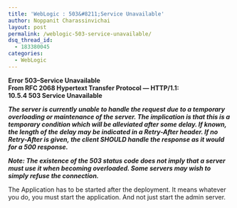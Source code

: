 ```yaml
---
title: 'WebLogic : 503&#8211;Service Unavailable'
author: Noppanit Charassinvichai
layout: post
permalink: /weblogic-503-service-unavailable/
dsq_thread_id:
  - 183380045
categories:
  - WebLogic
---
```

<span style="font-weight: bold;">Error 503&#8211;Service Unavailable</span>  
<span style="font-weight: bold;">From RFC 2068 Hypertext Transfer Protocol &#8212; HTTP/1.1:</span>  
<span style="font-weight: bold;">10.5.4 503 Service Unavailable</span>

<span style="font-weight: bold; font-style: italic;">The server is currently unable to handle the request due to a temporary overloading or maintenance of the server. The implication is that this is a temporary condition which will be alleviated after some delay. If known, the length of the delay may be indicated in a Retry-After header. If no Retry-After is given, the client SHOULD handle the response as it would for a 500 response.</span>

<span style="font-weight: bold; font-style: italic;">Note: The existence of the 503 status code does not imply that a server must use it when becoming overloaded. Some servers may wish to simply refuse the connection.</span>

The Application has to be started after the deployment. It means whatever you do, you must start the application. And not just start the admin server.